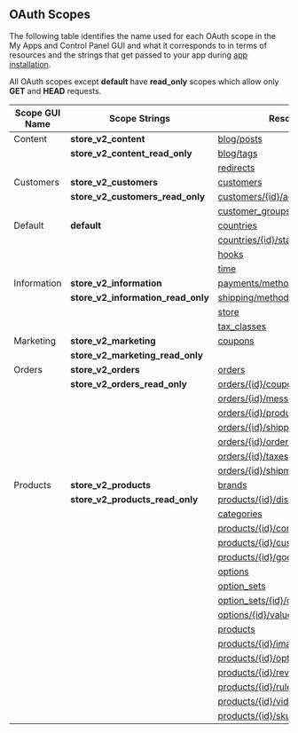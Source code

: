 ## OAuth Scopes

The following table identifies the name used for each OAuth scope in the My Apps and Control Panel GUI and what it corresponds to in terms of resources and the strings that get passed to your app during [app installation](/api/callback).

All OAuth scopes except **default** have **read_only** scopes which allow only **GET** and **HEAD** requests.

| Scope GUI Name | Scope Strings | Resources |
| --- | --- | --- |
| Content | **store_v2_content** |[blog/posts](/api/stores/v2/blog/posts)
||**store_v2_content_read_only** |[blog/tags](/api/stores/v2/blog/tags)|
|||[redirects](/api/stores/v2/redirects)|
| Customers | **store_v2_customers**|[customers](/api/stores/v2/customers)
||**store_v2_customers_read_only** | [customers/{id}/addresses](/api/stores/v2/customers/addresses)|
|||[customer_groups](/api/stores/v2/customer_groups) |
| Default | **default** | [countries](/api/stores/v2/countries)
|||[countries/{id}/states](/api/stores/v2/countries/states)
|||[hooks](/api/stores/v2/webhooks)
|||[time](/api/stores/v2/time) |
| Information | **store_v2_information**|[payments/methods](/api/stores/v2/payments/methods)
||**store_v2_information_read_only** | [shipping/methods](/api/stores/v2/shipping/methods)
|||[store](/api/stores/v2/store_information)
|||[tax_classes](/api/stores/v2/tax_classes) |
| Marketing | **store_v2_marketing**|[coupons](/api/stores/v2/coupons) |
||**store_v2_marketing_read_only** | 
| Orders | **store_v2_orders**| [orders](/api/stores/v2/orders)
||**store_v2_orders_read_only** | [orders/{id}/coupons](/api/stores/v2/orders/coupons)|
|||[orders/{id}/messages](/api/stores/v2/orders/messages)
|||[orders/{id}/products](/api/stores/v2/orders/products)
|||[orders/{id}/shipping_addresses](/api/stores/v2/orders/shipping_addresses)
|||[orders/{id}/order_statuses](/api/stores/v2/order_statuses)
|||[orders/{id}/taxes](/api/stores/v2/orders/taxes)
|||[orders/{id}/shipments](/api/stores/v2/orders/shipments) |
| Products | **store_v2_products**|[brands](/api/stores/v2/brands)
||**store_v2_products_read_only** | [products/{id}/discount_rules](/api/stores/v2/products/discount_rules)
|||[categories](/api/stores/v2/categories)
|||[products/{id}/configurable_fields](/api/stores/v2/products/configurable_fields)
|||[products/{id}/custom_fields](/api/stores/v2/products/custom_fields)
|||[products/{id}/googleproductsearch](/api/stores/v2/products/googleproductsearch)
|||[options](/api/stores/v2/options)
|||[option_sets](/api/stores/v2/option_sets)
|||[option_sets/{id}/options](/api/stores/v2/option_sets/options)
|||[options/{id}/values](/api/stores/v2/options/values)
|||[products](/api/stores/v2/products)
|||[products/{id}/images](/api/stores/v2/products/images)
|||[products/{id}/options](/api/stores/v2/products/options)
|||[products/{id}/reviews](/api/stores/v2/products/reviews)
|||[products/{id}/rules](/api/stores/v2/products/rules)
|||[products/{id}/videos](/api/stores/v2/products/videos)
|||[products/{id}/skus](/api/stores/v2/products/skus) |
